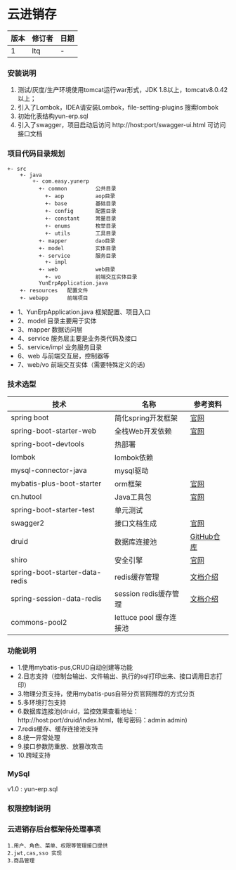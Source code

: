# 云进销存

版本 | 修订者 | 日期
--|---|---
1 | ltq | -

### 安装说明

1. 测试/灰度/生产环境使用tomcat运行war形式，JDK 1.8以上，tomcatv8.0.42以上；
2. 引入了Lombok，IDEA请安装Lombok，file-setting-plugins 搜索lombok
3. 初始化表结构yun-erp.sql
4. 引入了swagger，项目启动后访问 http://host:port/swagger-ui.html 可访问接口文档

### 项目代码目录规划

    +- src
        +- java     
            +- com.easy.yunerp
              +- common         公共目录
                +- aop          aop目录
                +- base         基础目录
                +- config       配置目录
                +- constant     常量目录
                +- enums        枚举目录
                +- utils        工具目录
              +- mapper         dao目录
              +- model          实体目录
              +- service        服务目录
                +- impl
              +- web            web目录
                +- vo           前端交互实体目录
              YunErpApplication.java
        +- resources   配置文件
        +- webapp      前端项目
      
  - 1、YunErpApplication.java  框架配置、项目入口
  - 2、model 目录主要用于实体
  - 3、mapper    数据访问层
  - 4、service 服务层主要是业务类代码及接口
  - 5、service/impl  业务服务目录
  - 6、web 与前端交互层，控制器等
  - 7、web/vo    前端交互实体（需要特殊定义的话)
  
### 技术选型

技术|名称|参考资料
---|---|---
spring boot|简化spring开发框架|[官网](https://spring.io/projects/spring-boot)
spring-boot-starter-web|全栈Web开发依赖|[官网](https://spring.io/projects/spring-boot)
spring-boot-devtools|热部署|
lombok|lombok依赖|
mysql-connector-java|mysql驱动|
mybatis-plus-boot-starter|orm框架|[官网](https://mp.baomidou.com/)
cn.hutool|Java工具包|[官网](https://hutool.cn/)
spring-boot-starter-test|单元测试|
swagger2|接口文档生成|[官网](https://swagger.io/docs/)
druid|数据库连接池|[GitHub仓库](https://github.com/alibaba/druid)
shiro|安全引擎|[官网](https://shiro.apache.org/)
spring-boot-starter-data-redis|redis缓存管理|[文档介绍](https://docs.spring.io/spring-data/data-redis/docs/current/reference/html/#redis:template)
spring-session-data-redis|session redis缓存管理|[文档介绍](https://docs.spring.io/spring-session/docs/current/reference/html5/guides/java-redis.html)
commons-pool2|lettuce pool 缓存连接池|

### 功能说明

- 1.使用mybatis-pus,CRUD自动创建等功能
- 2.日志支持（控制台输出、文件输出、执行的sql打印出来、接口调用日志打印）
- 3.物理分页支持，使用mybatis-pus自带分页官网推荐的方式分页
- 5.多环境打包支持
- 6.数据库连接池(druid，监控效果查看地址：http://host:port/druid/index.html，帐号密码：admin admin)
- 7.redis缓存、缓存连接池支持
- 8.统一异常处理
- 9.接口参数防重放、放篡改攻击
- 10.跨域支持

### MySql

v1.0 : yun-erp.sql

### 权限控制说明

### 云进销存后台框架侍处理事项

    1.用户、角色、菜单、权限等管理接口提供
    2.jwt,cas,sso 实现
    3.商品管理
